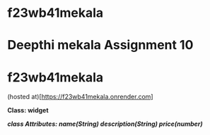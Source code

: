 # f23wb41mekala
# Deepthi mekala Assignment 10
# f23wb41mekala
(hosted at)[https://f23wb41mekala.onrender.com]

**Class: widget**

***class Attributes: name(String) description(String) price(number)***

